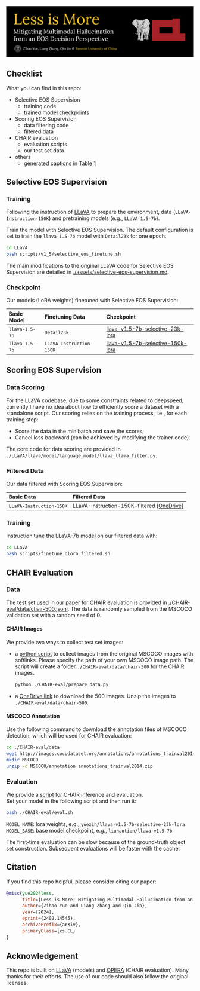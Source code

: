 <a href="https://arxiv.org/pdf/2402.14545" class="brand-link w-nav-brand">
    <img loading="lazy" src="assets/title.png" alt=""/>
</a>

## Checklist

What you can find in this repo:

- Selective EOS Supervision
  - training code
  - trained model checkpoints
- Scoring EOS Supervision
  - data filtering code
  - filtered data
- CHAIR evaluation
  - evaluation scripts
  - our test set data
- others
  - [generated captions](./CHAIR-eval/data/Table1-results) in [Table 1](https://arxiv.org/html/2402.14545v2#S3.T1)


## Selective EOS Supervision

### Training

Following the instruction of [LLaVA](https://github.com/haotian-liu/LLaVA) to prepare the environment, data (`LLaVA-Instruction-150K`) and pretraining models (e.g., `LLaVA-1.5-7b`). 

Train the model with Selective EOS Supervision. The default configuration is set to train the `llava-1.5-7b` model with `Detail23k` for one epoch.

```bash
cd LLaVA
bash scripts/v1_5/selective_eos_finetune.sh
```
The main modifications to the original LLaVA code for Selective EOS Supervision are detailed in [./assets/selective-eos-supervision.md](./assets/selective-eos-supervision.md).

### Checkpoint

Our models (LoRA weights) finetuned with Selective EOS Supervision:

Basic Model | Finetuning Data | Checkpoint
 :- | :- | :-
`llava-1.5-7b` | `Detail23k` | [llava-v1.5-7b-selective-23k-lora](https://huggingface.co/yuezih/llava-v1.5-7b-selective-23k-lora)
`llava-1.5-7b` | `LLaVA-Instruction-150K` | [llava-v1.5-7b-selective-150k-lora](https://huggingface.co/yuezih/llava-v1.5-7b-selective-150k-lora)


## Scoring EOS Supervision

### Data Scoring

For the LLaVA codebase, due to some constraints related to deepspeed, currently I have no idea about how to efficiently score a dataset with a standalone script. Our scoring relies on the training process, i.e., for each training step:
- Score the data in the minibatch and save the scores;
- Cancel loss backward (can be achieved by modifying the trainer code).

The core code for data scoring are provided in `./LLaVA/llava/model/language_model/llava_llama_filter.py`.

### Filtered Data

Our data filtered with Scoring EOS Supervision:

Basic Data | Filtered Data
:- | :-
`LLaVA-Instruction-150K` | LLaVA-Instruction-150K-filtered [[OneDrive]](https://1drv.ms/u/c/97dec68abb271787/EdVLzADx-SVFtHL2sHyg4LEBQfY6SlyuNFY6f0_qcLPMjA?e=UWGWbF)

### Training

Instruction tune the LLaVA-7b model on our filtered data with:

```bash
cd LLaVA
bash scripts/finetune_qlora_filtered.sh
```


## CHAIR Evaluation

### Data

The test set used in our paper for CHAIR evaluation is provided in [./CHAIR-eval/data/chair-500.jsonl](./CHAIR-eval/data/chair-500.jsonl). The data is randomly sampled from the MSCOCO validation set with a random seed of 0.

#### CHAIR Images

We provide two ways to collect test set images:

- a [python script](./CHAIR-eval/prepare_data.py) to collect images from the original MSCOCO images with softlinks. Please specify the path of your own MSCOCO image path. The script will create a folder `./CHAIR-eval/data/chair-500` for the CHAIR images.
  ```bash
  python ./CHAIR-eval/prepare_data.py
  ```
- a [OneDrive link](https://1drv.ms/u/c/97dec68abb271787/ERCcXm0ZeiFGl96K6tG1xz4Bs0YYDFu9pcSA6OacLgZhTw?e=8e6eA8) to download the 500 images. Unzip the images to `./CHAIR-eval/data/chair-500`.

#### MSCOCO Annotation

Use the following command to download the annotation files of MSCOCO detection, which will be used for CHAIR evaluation:
```bash
cd ./CHAIR-eval/data
wget http://images.cocodataset.org/annotations/annotations_trainval2014.zip
mkdir MSCOCO
unzip -d MSCOCO/annotation annotations_trainval2014.zip
  ```



### Evaluation

We provide a [script](./CHAIR-eval/eval.sh) for CHAIR inference and evaluation.  
Set your model in the following script and then run it:

```bash
bash ./CHAIR-eval/eval.sh
```
`MODEL_NAME`: lora weights, e.g., `yuezih/llava-v1.5-7b-selective-23k-lora`  
`MODEL_BASE`: base model checkpoint, e.g., `liuhaotian/llava-v1.5-7b`

The first-time evaluation can be slow because of the ground-truth object set construction. Subsequent evaluations will be faster with the cache.


## Citation

If you find this repo helpful, please consider citing our paper:

```bibtex
@misc{yue2024less,
      title={Less is More: Mitigating Multimodal Hallucination from an EOS Decision Perspective}, 
      author={Zihao Yue and Liang Zhang and Qin Jin},
      year={2024},
      eprint={2402.14545},
      archivePrefix={arXiv},
      primaryClass={cs.CL}
}
```

## Acknowledgement

This repo is built on [LLaVA](https://github.com/haotian-liu/LLaVA) (models) and [OPERA](https://github.com/shikiw/OPERA) (CHAIR evaluation). Many thanks for their efforts. The use of our code should also follow the original licenses.
